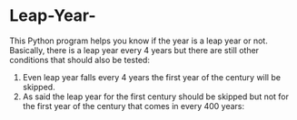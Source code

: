 # Leap-Year-
This Python program helps you know if the year is a leap year or not.
Basically, there is a leap year every 4 years but there are still other conditions that should also be tested:
1) Even leap year falls every 4 years the first year of the century will be skipped.
2) As said the leap year for the first century should be skipped but not for the first year of the century that comes in every 400 years:
